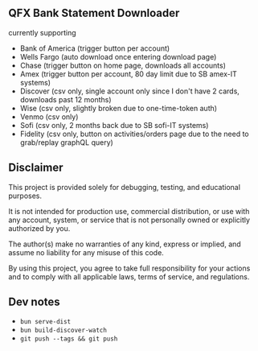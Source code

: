 ## QFX Bank Statement Downloader

currently supporting

- Bank of America (trigger button per account)
- Wells Fargo (auto download once entering download page)
- Chase (trigger button on home page, downloads all accounts)
- Amex (trigger button per account, 80 day limit due to SB amex-IT systems)
- Discover (csv only, single account only since I don't have 2 cards, downloads past 12 months)
- Wise (csv only, slightly broken due to one-time-token auth)
- Venmo (csv only)
- Sofi (csv only, 2 months back due to SB sofi-IT systems)
- Fidelity (csv only, button on activities/orders page due to the need to grab/replay graphQL query)

## Disclaimer

This project is provided solely for debugging, testing, and educational purposes.

It is not intended for production use, commercial distribution, or use with any account, system, or service that is not personally owned or explicitly authorized by you.

The author(s) make no warranties of any kind, express or implied, and assume no liability for any misuse of this code.

By using this project, you agree to take full responsibility for your actions and to comply with all applicable laws, terms of service, and regulations.

## Dev notes

- `bun serve-dist`
- `bun build-discover-watch`
- `git push --tags && git push`
